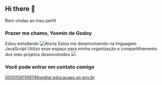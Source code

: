 ## Hi there 👋
Bem vindas ao meu perfil
### Prazer me chamo, Yasmin de Godoy
Estou estudando ![Alurta](link)
Estou me desenvolvendo na linguagem JavaScript
Utilizo esse espaço para minha organização e compartilhamento dos meu projetos desenvolvidos
![](link)
### Você pode entrar em contato comigo
00001081169746sp@al.educacaao.sp.gov.br
<!--
**godoyasminnn/godoyasminnn** is a ✨ _special_ ✨ repository because its `README.md` (this file) appears on your GitHub profile.

Here are some ideas to get you started:

- 🔭 I’m currently working on ...
- 🌱 I’m currently learning ...
- 👯 I’m looking to collaborate on ...
- 🤔 I’m looking for help with ...
- 💬 Ask me about ...
- 📫 How to reach me: ...
- 😄 Pronouns: ...
- ⚡ Fun fact: ...
-->
